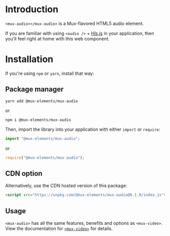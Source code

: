 # Introduction

`<mux-audio></mux-audio>` is a Mux-flavored HTML5 audio element.

If you are familiar with using `<audio />` + [Hls.js](https://github.com/video-dev/hls.js) in your application, then you'll feel right at home with this web component.

# Installation

If you're using `npm` or `yarn`, install that way:

## Package manager

```
yarn add @mux-elements/mux-audio
```

or

```
npm i @mux-elements/mux-audio
```

Then, import the library into your application with either `import` or `require`:

```js
import "@mux-elements/mux-audio";
```

or

```js
require("@mux-elements/mux-audio");
```

## CDN option

Alternatively, use the CDN hosted version of this package:

```html
<script src="https://unpkg.com/@mux-elements/mux-audio@0.1.0/index.js"></script>
```

## Usage

`<mux-audio>` has all the same features, benefits and options as `<mux-video>`. View the documentation for [`<mux-video>`](../mux-video) for details.
